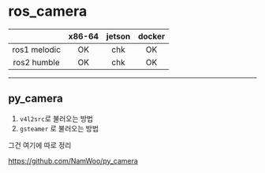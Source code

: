 # ros_camera



||x86-64|jetson|docker|
|:---:|:---:|:---:|:---:|
|ros1 melodic| OK|chk|OK|
|ros2 humble| OK|chk|OK|





---
## py_camera


1. `v4l2src`로 불러오는 방법
2. `gsteamer` 로 불러오는 방법

그건 여기에 따로 정리

https://github.com/NamWoo/py_camera

